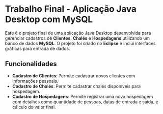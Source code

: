 
# Trabalho Final - Aplicação Java Desktop com MySQL

Este é o projeto final de uma aplicação Java Desktop desenvolvida para gerenciar cadastros de **Clientes**, **Chalés** e **Hospedagens** utilizando um banco de dados **MySQL**. O projeto foi criado no **Eclipse** e inclui interfaces gráficas para entrada de dados.

## Funcionalidades

- **Cadastro de Clientes**: Permite cadastrar novos clientes com informações pessoais.
- **Cadastro de Chalés**: Permite cadastrar chalés disponíveis para hospedagem.
- **Cadastro de Hospedagens**: Permite registrar uma nova hospedagem com detalhes como quantidade de pessoas, datas de entrada e saída, e cálculo do valor final.
  

